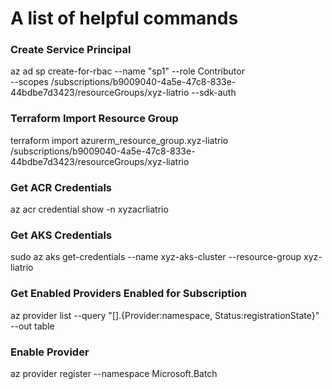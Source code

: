 # A list of helpful commands

### Create Service Principal
az ad sp create-for-rbac --name "sp1" --role Contributor \
--scopes /subscriptions/b9009040-4a5e-47c8-833e-44bdbe7d3423/resourceGroups/xyz-liatrio
--sdk-auth

### Terraform Import Resource Group
terraform import azurerm_resource_group.xyz-liatrio /subscriptions/b9009040-4a5e-47c8-833e-44bdbe7d3423/resourceGroups/xyz-liatrio

### Get ACR Credentials
az acr credential show -n xyzacrliatrio

### Get AKS Credentials
sudo az aks get-credentials --name xyz-aks-cluster --resource-group xyz-liatrio

### Get Enabled Providers Enabled for Subscription
az provider list --query "[].{Provider:namespace, Status:registrationState}" --out table

### Enable Provider
az provider register --namespace Microsoft.Batch